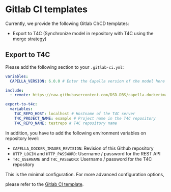 <!--
SPDX-FileCopyrightText: Copyright DB Netz AG and the capella-collab-manager contributors
SPDX-License-Identifier: Apache-2.0
-->

# Gitlab CI templates

Currently, we provide the following Gitlab CI/CD templates:

- Export to T4C (Synchronize model in repository with T4C using the merge strategy)

## Export to T4C

Please add the following section to your `.gitlab-ci.yml`:

```yml
variables:
  CAPELLA_VERSION: 6.0.0 # Enter the Capella version of the model here

include:
  - remote: https://raw.githubusercontent.com/DSD-DBS/capella-dockerimages/${CAPELLA_DOCKER_IMAGES_REVISION}/ci-templates/gitlab/exporter.yaml

export-to-t4c:
  variables:
    T4C_REPO_HOST: localhost # Hostname of the T4C server
    T4C_PROJECT_NAME: example # Project name in the T4C repository
    T4C_REPO_NAME: testrepo # T4C repository name
```

In addition, you have to add the following environment variables on repository level:

- `CAPELLA_DOCKER_IMAGES_REVISION`: Revision of this Github repository
- `HTTP_LOGIN` and `HTTP_PASSWORD`: Username / password for the REST API
- `T4C_USERNAME` and `T4C_PASSWORD`: Username / password for the T4C repository

This is the minimal configuration. For more advanced configuration options,

please refer to the [Gitlab CI template](./exporter.yaml).
